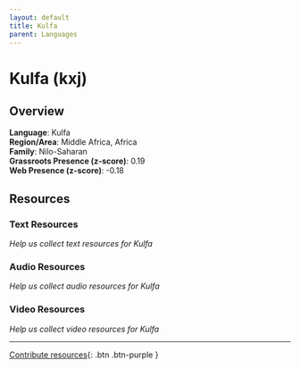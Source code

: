 ```yaml
---
layout: default
title: Kulfa
parent: Languages
---
```


# Kulfa (kxj)

## Overview

**Language**: Kulfa  
**Region/Area**: Middle Africa, Africa  
**Family**: Nilo-Saharan  
**Grassroots Presence (z-score)**: 0.19  
**Web Presence (z-score)**: -0.18  

## Resources

### Text Resources
*Help us collect text resources for Kulfa*

### Audio Resources
*Help us collect audio resources for Kulfa*

### Video Resources
*Help us collect video resources for Kulfa*

---

[Contribute resources](https://forms.office.com/e/1SfLJx3u1r){: .btn .btn-purple }
